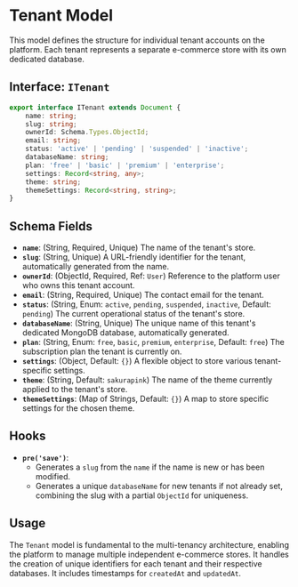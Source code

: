 # Tenant Model

This model defines the structure for individual tenant accounts on the platform. Each tenant represents a separate e-commerce store with its own dedicated database.

## Interface: `ITenant`

```typescript
export interface ITenant extends Document {
    name: string;
    slug: string;
    ownerId: Schema.Types.ObjectId;
    email: string;
    status: 'active' | 'pending' | 'suspended' | 'inactive';
    databaseName: string;
    plan: 'free' | 'basic' | 'premium' | 'enterprise';
    settings: Record<string, any>;
    theme: string;
    themeSettings: Record<string, string>;
}
```

## Schema Fields

*   **`name`**: (String, Required, Unique) The name of the tenant's store.
*   **`slug`**: (String, Unique) A URL-friendly identifier for the tenant, automatically generated from the name.
*   **`ownerId`**: (ObjectId, Required, Ref: `User`) Reference to the platform user who owns this tenant account.
*   **`email`**: (String, Required, Unique) The contact email for the tenant.
*   **`status`**: (String, Enum: `active`, `pending`, `suspended`, `inactive`, Default: `pending`) The current operational status of the tenant's store.
*   **`databaseName`**: (String, Unique) The unique name of this tenant's dedicated MongoDB database, automatically generated.
*   **`plan`**: (String, Enum: `free`, `basic`, `premium`, `enterprise`, Default: `free`) The subscription plan the tenant is currently on.
*   **`settings`**: (Object, Default: `{}`) A flexible object to store various tenant-specific settings.
*   **`theme`**: (String, Default: `sakurapink`) The name of the theme currently applied to the tenant's store.
*   **`themeSettings`**: (Map of Strings, Default: `{}`) A map to store specific settings for the chosen theme.

## Hooks

*   **`pre('save')`**:
    *   Generates a `slug` from the `name` if the name is new or has been modified.
    *   Generates a unique `databaseName` for new tenants if not already set, combining the slug with a partial `ObjectId` for uniqueness.

## Usage

The `Tenant` model is fundamental to the multi-tenancy architecture, enabling the platform to manage multiple independent e-commerce stores. It handles the creation of unique identifiers for each tenant and their respective databases. It includes timestamps for `createdAt` and `updatedAt`.
